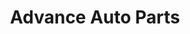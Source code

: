 ---
title: "Advance Auto Parts"
url: /chicago/advance-auto-parts-north-cicero-avenue/
shop: car parts
---
